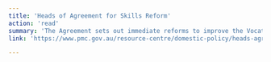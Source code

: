 ```yaml
---
title: 'Heads of Agreement for Skills Reform'
action: 'read'
summary: 'The Agreement sets out immediate reforms to improve the Vocational Education and Training (VET) sector and an approach and priorities for developing a new National Skills Agreement to replace the National Agreement on Skills and Workforce Development. '
link: 'https://www.pmc.gov.au/resource-centre/domestic-policy/heads-agreement-skills-reform'

---
```




